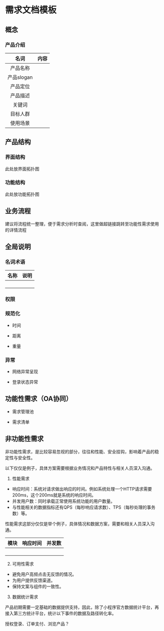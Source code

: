 # 需求文档模板

## 概念

### 产品介绍

|名词|内容|
|:------------:|:-------|
| 产品名称  |        |
| 产品slogan |       |
| 产品定位  |       |
| 产品描述  |       |
| 关键词    |       |
| 目标人群  |       |
| 使用场景  |       |

## 产品结构

### 界面结构

此处放界面拓扑图

### 功能结构

此处放功能拓扑图

## 业务流程

建议将流程统一整理，便于需求分析时查阅，这里做超链接跳转至功能性需求使用的详情流程

## 全局说明

### 名词术语

| 名称 | 说明 |
|:----:|:----:|
|||
|||
|||
|||

### 权限

### 规范化

* 时间

* 距离

* 重量

### 异常

* 网络异常呈现

* 登录状态异常

## 功能性需求（OA协同）

* 需求管理池

* 需求清单

## 非功能性需求

非功能性需求，是比较容易忽视的部分，往往和性能、安全挂钩，影响着产品的稳定性与安全性。

以下仅仅是例子，具体方案需要根据业务情况和产品特性与相关人员深入沟通。

1. 性能需求

* 响应时间：系统对请求做出响应的时间。例如系统处理一个HTTP请求需要200ms，这个200ms就是系统的响应时间。
* 并发用户数：同时承载正常使用系统功能的用户数量。
* 与性能相关的数据指标还有QPS（每秒响应请求数）、TPS（每秒处理的事务数）等。

性能需求这部分仅仅是举个例子，具体情况和数据方案，需要和相关人员深入沟通。

| 模块 | 响应时间 | 并发数 |
|:----:|:-------:|:------:|
|||
|||
|||
|||

2. 可用性需求

* 避免用户高频点击无反馈的情况。
* 为用户提供反馈渠道。
* 保持文案与组件的一致性。

3. 数据统计需求

产品初期需要一定基础的数据提供支持，因此，除了小程序官方数据统计平台，再接入第三方统计平台，统计以下事件的数据及路径转化率。

授权登录、订单支付、浏览产品？
